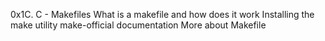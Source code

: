 0x1C. C - Makefiles
What is a makefile and how does it work
Installing the make utility
make-official documentation
More about Makefile
